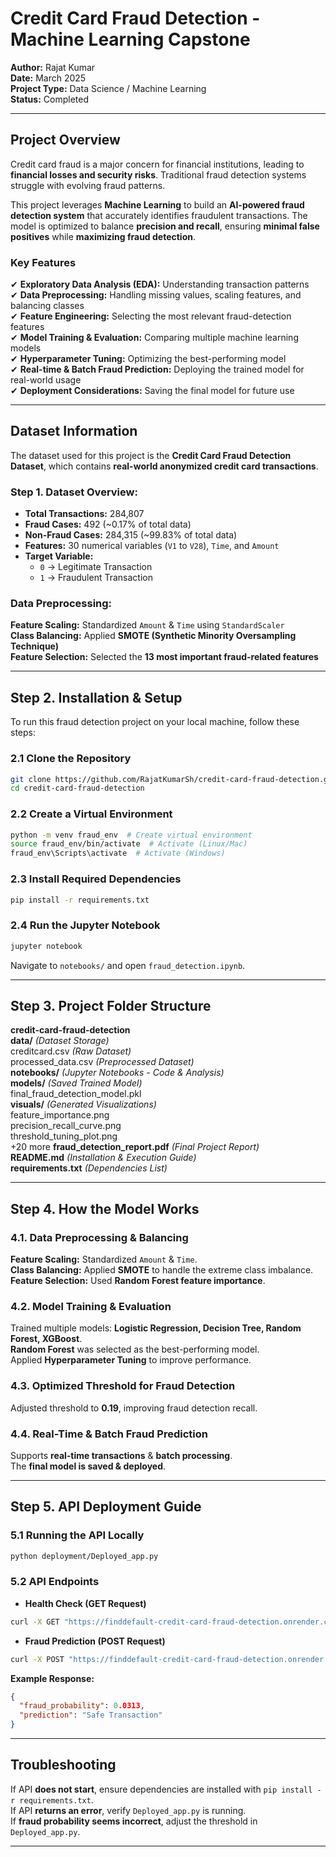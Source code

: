 # Credit Card Fraud Detection - Machine Learning Capstone

**Author:** Rajat Kumar  
**Date:** March 2025  
**Project Type:** Data Science / Machine Learning  
**Status:** Completed  

---

## Project Overview

Credit card fraud is a major concern for financial institutions, leading to **financial losses and security risks**. Traditional fraud detection systems struggle with evolving fraud patterns.

This project leverages **Machine Learning** to build an **AI-powered fraud detection system** that accurately identifies fraudulent transactions. The model is optimized to balance **precision and recall**, ensuring **minimal false positives** while **maximizing fraud detection**.

### **Key Features**
✔ **Exploratory Data Analysis (EDA):** Understanding transaction patterns  
✔ **Data Preprocessing:** Handling missing values, scaling features, and balancing classes  
✔ **Feature Engineering:** Selecting the most relevant fraud-detection features  
✔ **Model Training & Evaluation:** Comparing multiple machine learning models  
✔ **Hyperparameter Tuning:** Optimizing the best-performing model  
✔ **Real-time & Batch Fraud Prediction:** Deploying the trained model for real-world usage  
✔ **Deployment Considerations:** Saving the final model for future use  

---

## Dataset Information

The dataset used for this project is the **Credit Card Fraud Detection Dataset**, which contains **real-world anonymized credit card transactions**.

### **Step 1. Dataset Overview:**  
- **Total Transactions:** 284,807  
- **Fraud Cases:** 492 (~0.17% of total data)  
- **Non-Fraud Cases:** 284,315 (~99.83% of total data)  
- **Features:** 30 numerical variables (`V1` to `V28`), `Time`, and `Amount`  
- **Target Variable:**  
  - `0` → Legitimate Transaction  
  - `1` → Fraudulent Transaction  

### **Data Preprocessing:**  
  **Feature Scaling:** Standardized `Amount` & `Time` using `StandardScaler`  
  **Class Balancing:** Applied **SMOTE (Synthetic Minority Oversampling Technique)**  
  **Feature Selection:** Selected the **13 most important fraud-related features**  

---

## Step 2. Installation & Setup

To run this fraud detection project on your local machine, follow these steps:

### **2.1 Clone the Repository**
```bash
git clone https://github.com/RajatKumarSh/credit-card-fraud-detection.git
cd credit-card-fraud-detection
```

### **2.2 Create a Virtual Environment**
```bash
python -m venv fraud_env  # Create virtual environment
source fraud_env/bin/activate  # Activate (Linux/Mac)
fraud_env\Scripts\activate  # Activate (Windows)
```

### **2.3 Install Required Dependencies**
```bash
pip install -r requirements.txt
```

### **2.4 Run the Jupyter Notebook**
```bash
jupyter notebook
```

Navigate to `notebooks/` and open `fraud_detection.ipynb`.  

---

## Step 3. Project Folder Structure

**credit-card-fraud-detection**  
  **data/** *(Dataset Storage)*  
    creditcard.csv *(Raw Dataset)*  
    processed_data.csv *(Preprocessed Dataset)*  
  **notebooks/** *(Jupyter Notebooks - Code & Analysis)*  
  **models/** *(Saved Trained Model)*  
    final_fraud_detection_model.pkl  
  **visuals/** *(Generated Visualizations)*  
    feature_importance.png  
    precision_recall_curve.png  
    threshold_tuning_plot.png  
    +20 more
  **fraud_detection_report.pdf** *(Final Project Report)*  
  **README.md** *(Installation & Execution Guide)*  
  **requirements.txt** *(Dependencies List)*  

---

## Step 4. How the Model Works

### **4.1. Data Preprocessing & Balancing**  
  **Feature Scaling:** Standardized `Amount` & `Time`.  
  **Class Balancing:** Applied **SMOTE** to handle the extreme class imbalance.  
  **Feature Selection:** Used **Random Forest feature importance**.  

### **4.2. Model Training & Evaluation**  
  Trained multiple models: **Logistic Regression, Decision Tree, Random Forest, XGBoost**.  
  **Random Forest** was selected as the best-performing model.  
  Applied **Hyperparameter Tuning** to improve performance.  

### **4.3. Optimized Threshold for Fraud Detection**  
  Adjusted threshold to **0.19**, improving fraud detection recall.  

### **4.4. Real-Time & Batch Fraud Prediction**  
  Supports **real-time transactions** & **batch processing**.  
  The **final model is saved & deployed**.  

---

## Step 5. API Deployment Guide

### **5.1 Running the API Locally**
```bash
python deployment/Deployed_app.py
```

### **5.2 API Endpoints**
- **Health Check (GET Request)**
```bash
curl -X GET "https://finddefault-credit-card-fraud-detection.onrender.com/"
```

- **Fraud Prediction (POST Request)**
```bash
curl -X POST "https://finddefault-credit-card-fraud-detection.onrender.com/predict" -H "Content-Type: application/json" -d "{\"features\": [-4.3, 2.1, -1.8, 3.0, -2.5, 1.7, -0.9, 2.3, -1.5, 0.6, -0.7, 1.2, 120.5]}"

```

**Example Response:**
```json
{
  "fraud_probability": 0.0313,
  "prediction": "Safe Transaction"
}
```
---

## Troubleshooting
  If API **does not start**, ensure dependencies are installed with `pip install -r requirements.txt`.  
  If API **returns an error**, verify `Deployed_app.py` is running.  
  If **fraud probability seems incorrect**, adjust the threshold in `Deployed_app.py`.  

---